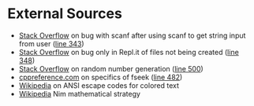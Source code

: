 # External Sources
* [Stack Overflow](https://stackoverflow.com/questions/8464620/program-doesnt-wait-for-user-input-with-scanfc-yn) on bug with scanf after using scanf to get string input from user ([line 343](https://github.com/MetalTurtle18/Nim/blob/02ee2ad13af9d96d95f22edaa949e2e326ffd725/main.c#L343))
* [Stack Overflow](https://stackoverflow.com/questions/32674141/if-file-pointer-is-null-do-i-have-to-use-fclose-c) on bug only in Repl.it of files not being created ([line 348](https://github.com/MetalTurtle18/Nim/blob/02ee2ad13af9d96d95f22edaa949e2e326ffd725/main.c#L348))
* [Stack Overflow](https://stackoverflow.com/questions/9711076/why-does-rand-always-return-the-same-value) on random number generation ([line 500](https://github.com/MetalTurtle18/Nim/blob/02ee2ad13af9d96d95f22edaa949e2e326ffd725/main.c#L500))
* [cppreference.com](https://en.cppreference.com/w/c/io/fseek) on specifics of fseek ([line 482](https://github.com/MetalTurtle18/Nim/blob/02ee2ad13af9d96d95f22edaa949e2e326ffd725/main.c#L482))
* [Wikipedia](https://en.wikipedia.org/wiki/ANSI_escape_code#8-bit) on ANSI escape codes for colored text
* [Wikipedia](https://en.wikipedia.org/wiki/Nim#Proof_of_the_winning_formula) Nim mathematical strategy